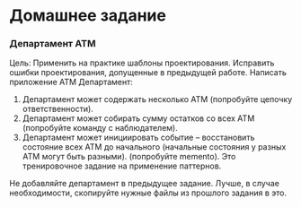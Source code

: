 # Домашнее задание
### Департамент ATM

Цель: Применить на практике шаблоны проектирования. Исправить ошибки проектирования, допущенные в предыдущей работе.
Написать приложение ATM Департамент:
1) Департамент может содержать несколько ATM (попробуйте цепочку ответственности).
2) Департамент может собирать сумму остатков со всех ATM (попробуйте команду с наблюдателем).
3) Департамент может инициировать событие – восстановить состояние всех
ATM до начального (начальные состояния у разных ATM могут быть
разными). (попробуйте memento).
Это тренировочное задание на применение паттернов.

Не добавляйте департамент в предыдущее задание.
Лучше, в случае необходимости, скопируйте нужные файлы из прошлого задания в это.
